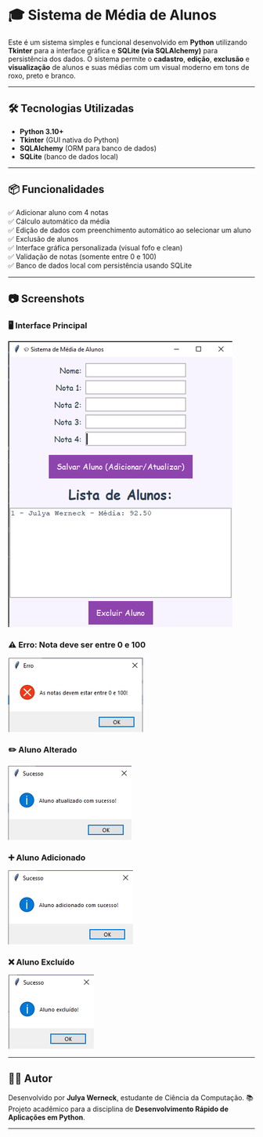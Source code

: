 # 🎓 Sistema de Média de Alunos

Este é um sistema simples e funcional desenvolvido em **Python** utilizando **Tkinter** para a interface gráfica e **SQLite (via SQLAlchemy)** para persistência dos dados. O sistema permite o **cadastro**, **edição**, **exclusão** e **visualização** de alunos e suas médias com um visual moderno em tons de roxo, preto e branco.

---

## 🛠️ Tecnologias Utilizadas

- **Python 3.10+**
- **Tkinter** (GUI nativa do Python)
- **SQLAlchemy** (ORM para banco de dados)
- **SQLite** (banco de dados local)

---

## 📦 Funcionalidades

✅ Adicionar aluno com 4 notas  
✅ Cálculo automático da média  
✅ Edição de dados com preenchimento automático ao selecionar um aluno  
✅ Exclusão de alunos  
✅ Interface gráfica personalizada (visual fofo e clean)  
✅ Validação de notas (somente entre 0 e 100)  
✅ Banco de dados local com persistência usando SQLite

---

## 📷 Screenshots

### 🖥️ Interface Principal
![Interface Principal](img/interface.png)

### ⚠️ Erro: Nota deve ser entre 0 e 100
![Erro Nota](img/erroNota.png)

### ✏️ Aluno Alterado
![Aluno Alterado](img/alunoAtualizado.png)

### ➕ Aluno Adicionado
![Aluno Adicionado](img/alunoSaolvo.png)

### ❌ Aluno Excluído
![Aluno Excluído](img/alunoExcluido.png)

---

## 👩‍💻 Autor

Desenvolvido por **Julya Werneck**, estudante de Ciência da Computação.
📚 Projeto acadêmico para a disciplina de **Desenvolvimento Rápido de Aplicações em Python**.

---
